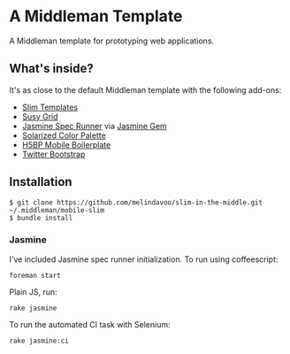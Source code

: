 # A Middleman Template

A Middleman template for prototyping web applications. 

## What's inside?
It's as close to the default Middleman template with the following add-ons:

* [Slim Templates](www.slim-lang.com)
* [Susy Grid](susy.oddbird.net)
* [Jasmine Spec Runner](http://github.com/pivotal/jasmine) via [Jasmine Gem](https://github.com/pivotal/jasmine-gem)
* [Solarized Color Palette](http://ethanschoonover.com/solarized)
* [H5BP Mobile Boilerplate](http://html5boilerplate.com/mobile/)
* [Twitter Bootstrap](http://twitter.github.io/bootstrap/)

## Installation

    $ git clone https://github.com/melindavoo/slim-in-the-middle.git ~/.middleman/mobile-slim
    $ bundle install

### Jasmine
I've included Jasmine spec runner initialization.
To run using coffeescript:

    foreman start

Plain JS, run:

    rake jasmine

To run the automated CI task with Selenium:

    rake jasmine:ci
